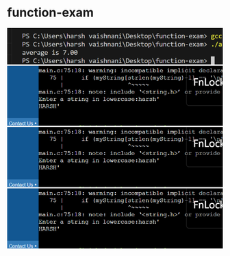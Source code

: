 # function-exam
![Alt text](fun-4.png)
![Alt text](function-1.png)
![Alt text](function-1-1.png)
![Alt text](function-1-2.png)
